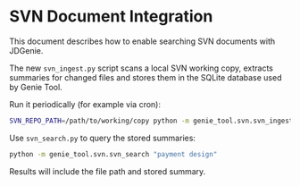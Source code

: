# SVN Document Integration

This document describes how to enable searching SVN documents with JDGenie.

The new `svn_ingest.py` script scans a local SVN working copy, extracts summaries
for changed files and stores them in the SQLite database used by Genie Tool.

Run it periodically (for example via cron):

```bash
SVN_REPO_PATH=/path/to/working/copy python -m genie_tool.svn.svn_ingest
```

Use `svn_search.py` to query the stored summaries:

```bash
python -m genie_tool.svn.svn_search "payment design"
```

Results will include the file path and stored summary.
